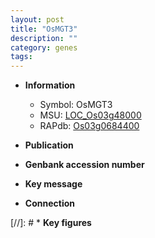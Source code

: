 ```yaml
---
layout: post
title: "OsMGT3"
description: ""
category: genes
tags: 
---
```


* **Information**  
    + Symbol: OsMGT3  
    + MSU: [LOC_Os03g48000](http://rice.uga.edu/cgi-bin/ORF_infopage.cgi?orf=LOC_Os03g48000)  
    + RAPdb: [Os03g0684400](http://rapdb.dna.affrc.go.jp/viewer/gbrowse_details/irgsp1?name=Os03g0684400)  

* **Publication**  

* **Genbank accession number**  

* **Key message**  

* **Connection**  

[//]: # * **Key figures**  



